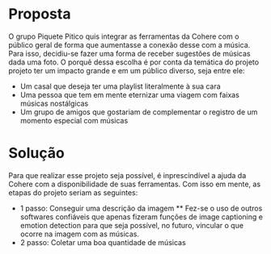 # Proposta
O grupo Piquete Pitico quis integrar as ferramentas da Cohere com o público geral de forma que aumentasse a conexão desse com a música. 
Para isso, decidiu-se fazer uma forma de receber sugestões de músicas dada uma foto. O porquê dessa escolha é por conta da temática do projeto projeto ter um impacto grande e em um público diverso, seja entre ele:

* Um casal que deseja ter uma playlist literalmente à sua cara
* Uma pessoa que tem em mente eternizar uma viagem com faixas músicas nostálgicas
* Um grupo de amigos que gostariam de complementar o registro de um momento especial com músicas

# Solução
Para que realizar esse projeto seja possível, é inprescindível a ajuda da Cohere com a disponibilidade de suas ferramentas. Com isso em mente, as etapas do projeto seriam as seguintes:
* 1 passo: Conseguir uma descrição da imagem
** Fez-se o uso de outros softwares confiáveis que apenas fizeram funções de image captioning e emotion detection para que seja possível, no futuro, vincular o que ocorre na imagem com as músicas.
* 2 passo: Coletar uma boa quantidade de músicas

